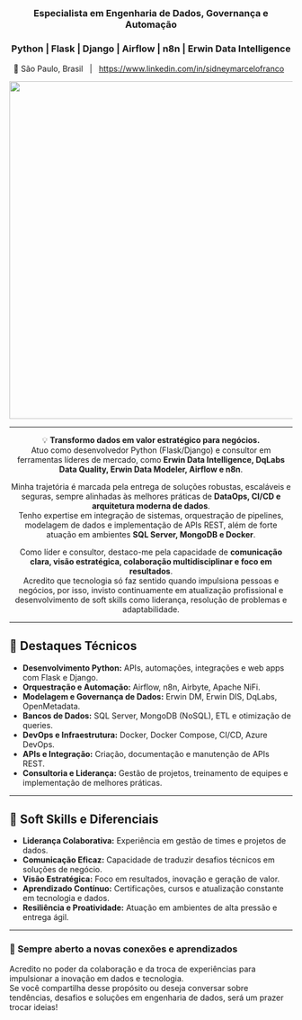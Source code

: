 <span align="center">

## <h3>Especialista em Engenharia de Dados, Governança e Automação</h3>
### Python | Flask | Django | Airflow | n8n | Erwin Data Intelligence

📍 São Paulo, Brasil &nbsp; | &nbsp; https://www.linkedin.com/in/sidneymarcelofranco &nbsp; 

</span>

<div align="center">

<img src="https://www.mygo.ge/uploads/blog/1584023795.jpg" width="600px" />

</div>

---

<span align="center">

💡 **Transformo dados em valor estratégico para negócios.**  
Atuo como desenvolvedor Python (Flask/Django) e consultor em ferramentas líderes de mercado, como **Erwin Data Intelligence, DqLabs Data Quality, Erwin Data Modeler, Airflow e n8n**.

Minha trajetória é marcada pela entrega de soluções robustas, escaláveis e seguras, sempre alinhadas às melhores práticas de **DataOps, CI/CD e arquitetura moderna de dados**.  
Tenho expertise em integração de sistemas, orquestração de pipelines, modelagem de dados e implementação de APIs REST, além de forte atuação em ambientes **SQL Server, MongoDB e Docker**.

Como líder e consultor, destaco-me pela capacidade de **comunicação clara, visão estratégica, colaboração multidisciplinar e foco em resultados**.  
Acredito que tecnologia só faz sentido quando impulsiona pessoas e negócios, por isso, invisto continuamente em atualização profissional e desenvolvimento de soft skills como liderança, resolução de problemas e adaptabilidade.

</span>

---

## 🚀 Destaques Técnicos

- **Desenvolvimento Python:** APIs, automações, integrações e web apps com Flask e Django.
- **Orquestração e Automação:** Airflow, n8n, Airbyte, Apache NiFi.
- **Modelagem e Governança de Dados:** Erwin DM, Erwin DIS, DqLabs, OpenMetadata.
- **Bancos de Dados:** SQL Server, MongoDB (NoSQL), ETL e otimização de queries.
- **DevOps e Infraestrutura:** Docker, Docker Compose, CI/CD, Azure DevOps.
- **APIs e Integração:** Criação, documentação e manutenção de APIs REST.
- **Consultoria e Liderança:** Gestão de projetos, treinamento de equipes e implementação de melhores práticas.

---

## 🧠 Soft Skills e Diferenciais

- **Liderança Colaborativa:** Experiência em gestão de times e projetos de dados.
- **Comunicação Eficaz:** Capacidade de traduzir desafios técnicos em soluções de negócio.
- **Visão Estratégica:** Foco em resultados, inovação e geração de valor.
- **Aprendizado Contínuo:** Certificações, cursos e atualização constante em tecnologia e dados.
- **Resiliência e Proatividade:** Atuação em ambientes de alta pressão e entrega ágil.

---

<div>

### 🌱 Sempre aberto a novas conexões e aprendizados

Acredito no poder da colaboração e da troca de experiências para impulsionar a inovação em dados e tecnologia.  
Se você compartilha desse propósito ou deseja conversar sobre tendências, desafios e soluções em engenharia de dados, será um prazer trocar ideias!

</div>
